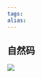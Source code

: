```yaml
---
tags: 
alias:
---
```

## 自然码
![](https://gd-hbimg.huaban.com/69726ed4f049d78d0ef84120d5ee07f3ae0acb002ffc-LUZz2e) 

